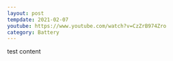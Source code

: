```yaml
---
layout: post
tempdate: 2021-02-07
youtube: https://www.youtube.com/watch?v=CzZrB974Zro
category: Battery
---
```

test content